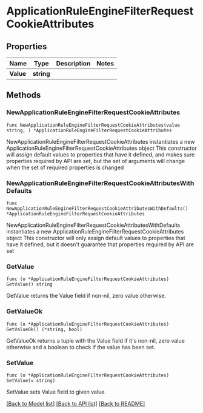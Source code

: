 # ApplicationRuleEngineFilterRequestCookieAttributes

## Properties

Name | Type | Description | Notes
------------ | ------------- | ------------- | -------------
**Value** | **string** |  | 

## Methods

### NewApplicationRuleEngineFilterRequestCookieAttributes

`func NewApplicationRuleEngineFilterRequestCookieAttributes(value string, ) *ApplicationRuleEngineFilterRequestCookieAttributes`

NewApplicationRuleEngineFilterRequestCookieAttributes instantiates a new ApplicationRuleEngineFilterRequestCookieAttributes object
This constructor will assign default values to properties that have it defined,
and makes sure properties required by API are set, but the set of arguments
will change when the set of required properties is changed

### NewApplicationRuleEngineFilterRequestCookieAttributesWithDefaults

`func NewApplicationRuleEngineFilterRequestCookieAttributesWithDefaults() *ApplicationRuleEngineFilterRequestCookieAttributes`

NewApplicationRuleEngineFilterRequestCookieAttributesWithDefaults instantiates a new ApplicationRuleEngineFilterRequestCookieAttributes object
This constructor will only assign default values to properties that have it defined,
but it doesn't guarantee that properties required by API are set

### GetValue

`func (o *ApplicationRuleEngineFilterRequestCookieAttributes) GetValue() string`

GetValue returns the Value field if non-nil, zero value otherwise.

### GetValueOk

`func (o *ApplicationRuleEngineFilterRequestCookieAttributes) GetValueOk() (*string, bool)`

GetValueOk returns a tuple with the Value field if it's non-nil, zero value otherwise
and a boolean to check if the value has been set.

### SetValue

`func (o *ApplicationRuleEngineFilterRequestCookieAttributes) SetValue(v string)`

SetValue sets Value field to given value.



[[Back to Model list]](../README.md#documentation-for-models) [[Back to API list]](../README.md#documentation-for-api-endpoints) [[Back to README]](../README.md)


